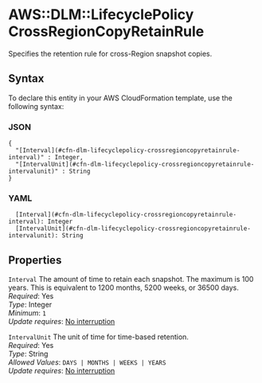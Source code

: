 # AWS::DLM::LifecyclePolicy CrossRegionCopyRetainRule<a name="aws-properties-dlm-lifecyclepolicy-crossregioncopyretainrule"></a>

Specifies the retention rule for cross\-Region snapshot copies\.

## Syntax<a name="aws-properties-dlm-lifecyclepolicy-crossregioncopyretainrule-syntax"></a>

To declare this entity in your AWS CloudFormation template, use the following syntax:

### JSON<a name="aws-properties-dlm-lifecyclepolicy-crossregioncopyretainrule-syntax.json"></a>

```
{
  "[Interval](#cfn-dlm-lifecyclepolicy-crossregioncopyretainrule-interval)" : Integer,
  "[IntervalUnit](#cfn-dlm-lifecyclepolicy-crossregioncopyretainrule-intervalunit)" : String
}
```

### YAML<a name="aws-properties-dlm-lifecyclepolicy-crossregioncopyretainrule-syntax.yaml"></a>

```
  [Interval](#cfn-dlm-lifecyclepolicy-crossregioncopyretainrule-interval): Integer
  [IntervalUnit](#cfn-dlm-lifecyclepolicy-crossregioncopyretainrule-intervalunit): String
```

## Properties<a name="aws-properties-dlm-lifecyclepolicy-crossregioncopyretainrule-properties"></a>

`Interval`  <a name="cfn-dlm-lifecyclepolicy-crossregioncopyretainrule-interval"></a>
The amount of time to retain each snapshot\. The maximum is 100 years\. This is equivalent to 1200 months, 5200 weeks, or 36500 days\.  
*Required*: Yes  
*Type*: Integer  
*Minimum*: `1`  
*Update requires*: [No interruption](https://docs.aws.amazon.com/AWSCloudFormation/latest/UserGuide/using-cfn-updating-stacks-update-behaviors.html#update-no-interrupt)

`IntervalUnit`  <a name="cfn-dlm-lifecyclepolicy-crossregioncopyretainrule-intervalunit"></a>
The unit of time for time\-based retention\.  
*Required*: Yes  
*Type*: String  
*Allowed Values*: `DAYS | MONTHS | WEEKS | YEARS`  
*Update requires*: [No interruption](https://docs.aws.amazon.com/AWSCloudFormation/latest/UserGuide/using-cfn-updating-stacks-update-behaviors.html#update-no-interrupt)
